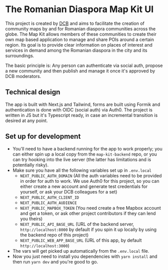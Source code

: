 # The Romanian Diaspora Map Kit UI

This project is created by [DCB](https://diasporacivica.berlin/) and aims to
facilitate the creation of community maps by and for Romanian diaspora
communities across the globe. The Map Kit allows members of these communities
to create their own map based application to manage and share POIs around a
certain region. Its goal is to provide clear information on places of interest
and services in demand among the Romanian diaspora in the city and its
surroundings.

The basic principle is: Any person can authenticate via social auth, propose a
new community and then publish and manage it once it's approved by DCB
moderators.

## Technical design

The app is built with Next.js and Tailwind, forms are built using Formik and
authentication is done with OIDC (social auth) via Auth0. The project is
written in JS but it's Typescript ready, in case an incremental transition is
desired at any point. 

## Set up for development

* You'll need to have a backend running for the app to work properly; you can
	either spin up a local copy from the `map-kit-backend` repo, or you can try
	hooking into the live server (the latter has limitations and is potentially
	risky).
* Make sure you have all the following variables set up in `.env.local`
	* `NEXT_PUBLIC_AUTH_DOMAIN` (All the auth variables need to be provided in
		order for auth to work. We use Auth0 for this project, so you can either
		create a new account and generate test credentials for yourself, or ask
		your DCB colleagues for a set)
	* `NEXT_PUBLIC_AUTH_CLIENT_ID`
	* `NEXT_PUBLIC_AUTH_AUDIENCE`
	* `NEXT_PUBLIC_MAPBOX_TOKEN` (You need create a free Mapbox account and get a
		token, or ask other project contributors if they can lend you theirs)
	* `NEXT_PUBLIC_API_BASE_URL` (URL of the backend server,
		`http://localhost:8000` by default if you spin it up locally by using the
		backend repo of this project)
	* `NEXT_PUBLIC_WEB_APP_BASE_URL` (URL of this app, by default
		`http://localhost:3000`)
* The vars will get picked up automatically from the `.env.local` file. 
* Now you just need to install you dependencies with `yarn install` and then
	run `yarn dev` and you're good to go.
